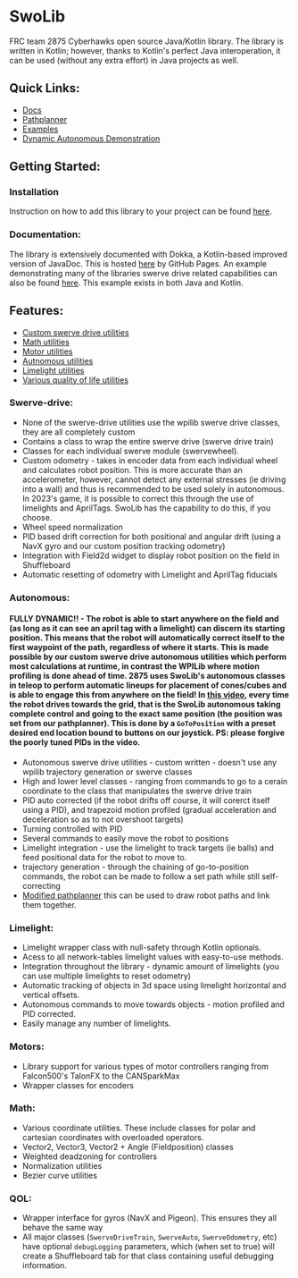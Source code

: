 # SwoLib

FRC team 2875 Cyberhawks open source Java/Kotlin library. The library is written in Kotlin; however, thanks to Kotlin's perfect Java interoperation, it can be used (without any extra effort) in Java projects as well. 

## Quick Links:
 * [Docs](https://cshcyberhawks.github.io/SwoLib/)
 * [Pathplanner](https://github.com/CshCyberhawks/pathplanner)
 * [Examples](https://github.com/CshCyberhawks/SwoLib/tree/main/Examples/SwerveBot)
 * [Dynamic Autonomous Demonstration](https://drive.google.com/file/d/1a_YoA8lqkqwJuUBnri_qyLccZbWwAqEM/view?usp=sharing)

## Getting Started:

### Installation

Instruction on how to add this library to your project can be found [here](https://jitpack.io/#CshCyberhawks/SwoLib).

### Documentation:
The library is extensively documented with Dokka, a Kotlin-based improved version of JavaDoc. This is hosted [here](https://cshcyberhawks.github.io/SwoLib/) by GitHub Pages. An example demonstrating many of the libraries swerve drive related capabilities can also be found [here](https://github.com/CshCyberhawks/SwoLib/tree/main/Examples/SwerveBot). This example exists in both Java and Kotlin. 


## Features:

- [Custom swerve drive utilities](#swerve-drive)
- [Math utilities](#Math)
- [Motor utilities](#Motors)
- [Autnomous utilities](#autonomous)
- [Limelight utilities](#Limelight)
- [Various quality of life utilities](#QOL)


### Swerve-drive:

- None of the swerve-drive utilities use the wpilib swerve drive classes, they are all completely custom
- Contains a class to wrap the entire swerve drive (swerve drive train)
- Classes for each individual swerve module (swervewheel).
- Custom odometry - takes in encoder data from each individual wheel and calculates robot position. This is more accurate than an accelerometer, however, cannot detect any external stresses (ie driving into a wall) and thus is recommended to be used solely in autonomous. In 2023's game, it is possible to correct this through the use of limelights and AprilTags. SwoLib has the capability to do this, if you choose. 
- Wheel speed normalization
- PID based drift correction for both positional and angular drift (using a NavX gyro and our custom position tracking odometry)
- Integration with Field2d widget to display robot position on the field in Shuffleboard
- Automatic resetting of odometry with Limelight and AprilTag fiducials

### Autonomous:

#### FULLY DYNAMIC!! - The robot is able to start anywhere on the field and (as long as it can see an april tag with a limelight) can discern its starting position. This means that the robot will automatically correct itself to the first waypoint of the path, regardless of where it starts. This is made possible by our custom swerve drive autonomous utilities which perform most calculations at runtime, in contrast the WPILib where motion profiling is done ahead of time. 2875 uses SwoLib's autonomous classes in teleop to perform automatic lineups for placement of cones/cubes and is able to engage this from anywhere on the field! In [this video](https://drive.google.com/file/d/1a_YoA8lqkqwJuUBnri_qyLccZbWwAqEM/view?usp=sharing), every time the robot drives towards the grid, that is the SwoLib autonomous taking complete control and going to the exact same position (the position was set from our pathplanner). This is done by a `GoToPosition` with a preset desired end location bound to buttons on our joystick. PS: please forgive the poorly tuned PIDs in the video.

- Autonomous swerve drive utilities - custom written - doesn't use any wpilib trajectory generation or swerve classes
- High and lower level classes - ranging from commands to go to a cerain coordinate to the class that manipulates the swerve drive train
- PID auto corrected (if the robot drifts off course, it will corerct itself using a PID), and trapezoid motion profiled (gradual acceleration and deceleration so as to not overshoot targets)
- Turning controlled with PID
- Several commands to easily move the robot to positions
- Limelight integration - use the limelight to track targets (ie balls) and feed positional data for the robot to move to.
- trajectory generation - through the chaining of go-to-position commands, the robot can be made to follow a set path while still self-correcting
- [Modified pathplanner](https://github.com/CshCyberhawks/pathplanner) this can be used to draw robot paths and link them together.

### Limelight:
 - Limelight wrapper class with null-safety through Kotlin optionals.
 - Acess to all network-tables limelight values with easy-to-use methods.
 - Integration throughout the library - dynamic amount of limelights (you can use multiple limelights to reset odometry)
 - Automatic tracking of objects in 3d space using limelight horizontal and vertical offsets.
 - Autonomous commands to move towards objects - motion profiled and PID corrected.
 - Easily manage any number of limelights.
 
### Motors:
 - Library support for various types of motor controllers ranging from Falcon500's TalonFX to the CANSparkMax
 - Wrapper classes for encoders
 
### Math:
 - Various coordinate utilities. These include classes for polar and cartesian coordinates with overloaded operators.
 - Vector2, Vector3, Vector2 + Angle (Fieldposition) classes
 - Weighted deadzoning for controllers
 - Normalization utilities
 - Bezier curve utilities
 
### QOL:
 - Wrapper interface for gyros (NavX and Pigeon). This ensures they all behave the same way
 - All major classes (`SwerveDriveTrain`, `SwerveAuto`, `SwerveOdometry`, etc) have optional `debugLogging` parameters, which (when set to true) will create a Shuffleboard tab for that class containing useful debugging information. 
